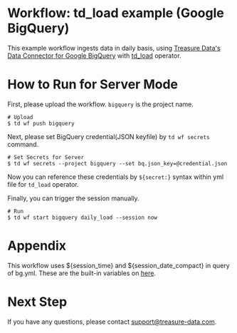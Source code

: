# Workflow: td_load example (Google BigQuery)
This example workflow ingests data in daily basis, using [Treasure Data's Data Connector for Google BigQuery](https://docs.treasuredata.com/display/public/INT/Google+BigQuery+Import+Integration) with [td_load](https://docs.digdag.io/operators.html#td-load-treasure-data-bulk-loading) operator.

# How to Run for Server Mode
First, please upload the workflow. `bigquery` is the project name.

    # Upload
    $ td wf push bigquery

Next, please set BigQuery credential(JSON keyfile) by `td wf secrets` command.

    # Set Secrets for Server
    $ td wf secrets --project bigquery --set bq.json_key=@credential.json

Now you can reference these credentials by `${secret:}` syntax within yml file for `td_load` operator.

Finally, you can trigger the session manually.

    # Run
    $ td wf start bigquery daily_load --session now

# Appendix
This workflow uses ${session_time} and ${session_date_compact} in query of bg.yml. These are the built-in variables on [here](https://docs.digdag.io/workflow_definition.html#using-variables).

# Next Step
If you have any questions, please contact support@treasure-data.com.
